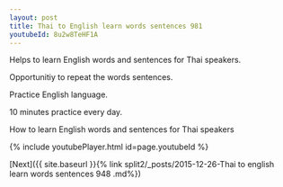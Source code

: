 ```yaml
---
layout: post
title: Thai to English learn words sentences 981 
youtubeId: 8u2w8TeHF1A
---
```

 
 
Helps to learn English words and sentences for Thai speakers.

Opportunitiy to repeat the words sentences. 

Practice English language. 
 
10 minutes practice every day. 
 
How to learn English words and sentences for Thai speakers 
 
{% include youtubePlayer.html id=page.youtubeId %}
 
 
[Next]({{ site.baseurl }}{% link  split2/_posts/2015-12-26-Thai to english learn words sentences 948 .md%})
 
